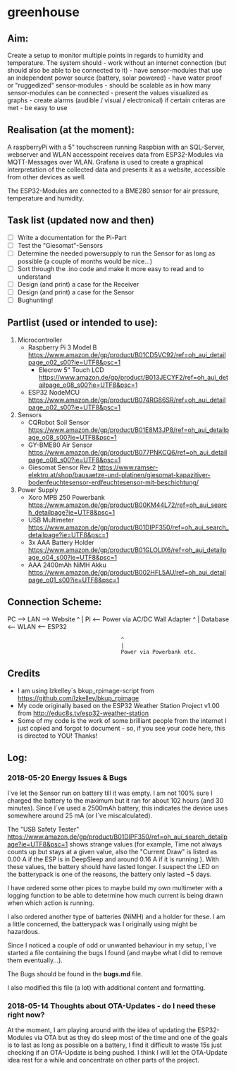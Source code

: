 # greenhouse

## Aim:

Create a setup to monitor multiple points in regards to humidity and temperature.
The system should
	- work without an internet connection (but should also be able to be connected to it)
	- have sensor-modules that use an independent power source (battery, solar powered)
	- have water proof or "ruggedized" sensor-modules
	- should be scalable as in how many sensor-modules can be connected
	- present the values visualized as graphs
	- create alarms (audible / visual / electronical) if certain criteras are met
	- be easy to use

	
## Realisation (at the moment):
A raspberryPi with a 5" touchscreen running Raspbian with an SQL-Server, webserver and WLAN accesspoint receives
data from ESP32-Modules via MQTT-Messages over WLAN. Grafana is used to create a graphical interpretation of the
collected data and presents it as a website, accessible from other devices as well.

The ESP32-Modules are connected to a BME280 sensor for air pressure, temperature and humidity.

## Task list (updated now and then)
- [ ] Write a documentation for the Pi-Part
- [ ] Test the "Giesomat"-Sensors
- [ ] Determine the needed powersupply to run the Sensor for as long as possible (a couple of months would be nice...)
- [ ] Sort through the .ino code and make it more easy to read and to understand 
- [ ] Design (and print) a case for the Receiver
- [ ] Design (and print) a case for the Sensor
- [ ] Bughunting!

## Partlist (used or intended to use):

1. Microcontroller
   - Raspberry Pi 3 Model B		https://www.amazon.de/gp/product/B01CD5VC92/ref=oh_aui_detailpage_o02_s00?ie=UTF8&psc=1
     - Elecrow 5" Touch LCD 	https://www.amazon.de/gp/product/B013JECYF2/ref=oh_aui_detailpage_o08_s00?ie=UTF8&psc=1
   - ESP32 NodeMCU				https://www.amazon.de/gp/product/B074RG86SR/ref=oh_aui_detailpage_o02_s00?ie=UTF8&psc=1
2. Sensors
   - CQRobot Soil Sensor		https://www.amazon.de/gp/product/B01E8M3JP8/ref=oh_aui_detailpage_o08_s00?ie=UTF8&psc=1
   - GY-BME80 Air Sensor 		https://www.amazon.de/gp/product/B077PNKCQ6/ref=oh_aui_detailpage_o08_s00?ie=UTF8&psc=1
   - Giesomat Sensor Rev.2		https://www.ramser-elektro.at/shop/bausaetze-und-platinen/giesomat-kapazitiver-bodenfeuchtesensor-erdfeuchtesensor-mit-beschichtung/
3. Power Supply
   - Xoro MPB 250 Powerbank		https://www.amazon.de/gp/product/B00KM44L72/ref=oh_aui_search_detailpage?ie=UTF8&psc=1
   - USB Multimeter				https://www.amazon.de/gp/product/B01DIPF350/ref=oh_aui_search_detailpage?ie=UTF8&psc=1
   - 3x AAA Battery Holder		https://www.amazon.de/gp/product/B01GLOLIX6/ref=oh_aui_detailpage_o04_s00?ie=UTF8&psc=1
   - AAA 2400mAh NiMH Akku		https://www.amazon.de/gp/product/B002HFL5AU/ref=oh_aui_detailpage_o01_s00?ie=UTF8&psc=1
   
   
## Connection Scheme:

PC --> LAN --> Website
				  ^
				  |
				  Pi	<-- Power via AC/DC Wall Adapter
				  ^
				  |
			   Database <-- WLAN <-- ESP32
										
										^
										|
										Power via Powerbank etc.
			   
## Credits
- I am using lzkelley´s bkup_rpimage-script from https://github.com/lzkelley/bkup_rpimage
- My code originally based on the ESP32 Weather Station Project v1.00 from http://educ8s.tv/esp32-weather-station
- Some of my code is the work of some brilliant people from the internet I just copied and forgot to document - so, if you see your code here, this is directed to YOU! Thanks!

## Log:

### 2018-05-20	Energy Issues & Bugs

I´ve let the Sensor run on battery till it was empty. I am not 100% sure I charged the battery to the maximum
but it ran for about 102 hours (and 30 minutes). Since I´ve used a 2500mAh battery, this indicates the device
uses somewhere around 25 mA (or I´ve miscalculated).

The "USB Safety Tester" https://www.amazon.de/gp/product/B01DIPF350/ref=oh_aui_search_detailpage?ie=UTF8&psc=1
shows strange values (for example, Time not always counts up but stays at a given value, also the "Current Draw"
is listed as 0.00 A if the ESP is in DeepSleep and around 0.16 A if it is running.). With these values, the battery
should have lasted longer. I suspect the LED on the batterypack is one of the reasons, the battery only lasted
~5 days.

I have ordered some other pices to maybe build my own multimeter with a logging function to be able to determine
how much current is being drawn when which action is running.

I also ordered another type of batteries (NiMH) and a holder for these. I am a little concerned, the batterypack
was I originally using might be hazardous.

Since I noticed a couple of odd or unwanted behaviour in my setup, I´ve started a file containing the bugs I found
(and maybe what I did to remove them eventually...).

The Bugs should be found in the **bugs.md** file.

I also modified this file (a lot) with additional content and formatting.


### 2018-05-14	Thoughts about OTA-Updates - do I need these right now?

At the moment, I am playing around with the idea of updating the ESP32-Modules via OTA but as they do sleep most
of the time and one of the goals is to last as long as possible on a battery, I find it difficult to waste 15s
just checking if an OTA-Update is being pushed.
I think I will let the OTA-Update idea rest for a while and concentrate on other parts of the project.